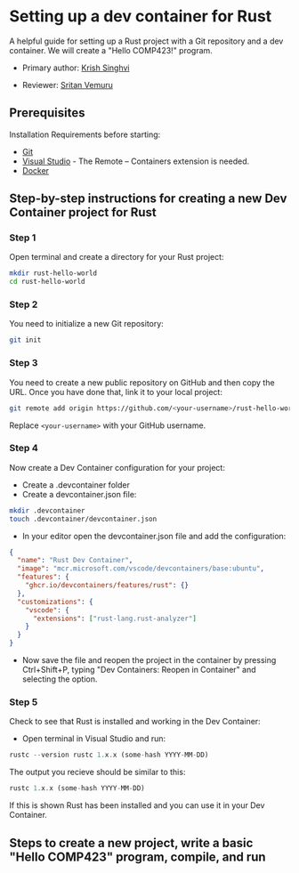 # Setting up a dev container for Rust


A helpful guide for setting up a Rust project with a Git repository and a dev container. We will create a "Hello COMP423!" program.

* Primary author: [Krish Singhvi](https://github.com/krishsinghvi)

* Reviewer: [Sritan Vemuru](https://github.com/svemuru15)

## **Prerequisites**

Installation Requirements before starting:

* [Git](https://git-scm.com/) 
* [Visual Studio](https://code.visualstudio.com/) - The Remote – Containers extension is needed.
* [Docker](https://www.docker.com/)

## **Step-by-step instructions for creating a new Dev Container project for Rust**

### **Step 1**

Open terminal and create a directory for your Rust project:

```bash
mkdir rust-hello-world
cd rust-hello-world
```

### **Step 2**

You need to initialize a new Git repository:

``` bash
git init
```

### **Step 3**

You need to create a new public repository on GitHub and then copy the URL. Once you have done that, link it to your local project:

``` bash
git remote add origin https://github.com/<your-username>/rust-hello-world.git
```
Replace ```<your-username>``` with your GitHub username.

### **Step 4**

Now create a Dev Container configuration for your project:

* Create a .devcontainer folder 
* Create a devcontainer.json file:

``` bash
mkdir .devcontainer
touch .devcontainer/devcontainer.json
```

* In your editor open the devcontainer.json file and add the configuration:

```json
{
  "name": "Rust Dev Container",
  "image": "mcr.microsoft.com/vscode/devcontainers/base:ubuntu",
  "features": {
    "ghcr.io/devcontainers/features/rust": {}
  },
  "customizations": {
    "vscode": {
      "extensions": ["rust-lang.rust-analyzer"]
    }
  }
}
```

* Now save the file and reopen the project in the container by pressing Ctrl+Shift+P, typing "Dev Containers: Reopen in Container" and selecting the option.

### **Step 5**
Check to see that Rust is installed and working in the Dev Container:

* Open terminal in Visual Studio and run:

```rust
rustc --version rustc 1.x.x (some-hash YYYY-MM-DD)
```

The output you recieve should be similar to this:

``` rust
rustc 1.x.x (some-hash YYYY-MM-DD)
```
If this is shown Rust has been installed and you can use it in your Dev Container.

## **Steps to create a new project, write a basic "Hello COMP423" program, compile, and run**